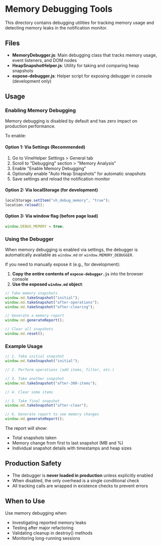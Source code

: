 # Memory Debugging Tools

This directory contains debugging utilities for tracking memory usage and detecting memory leaks in the notification monitor.

## Files

- **MemoryDebugger.js**: Main debugging class that tracks memory usage, event listeners, and DOM nodes
- **HeapSnapshotHelper.js**: Utility for taking and comparing heap snapshots
- **expose-debugger.js**: Helper script for exposing debugger in console (development only)

## Usage

### Enabling Memory Debugging

Memory debugging is disabled by default and has zero impact on production performance.

To enable:

#### Option 1: Via Settings (Recommended)

1. Go to VineHelper Settings > General tab
2. Scroll to "Debugging" section > "Memory Analysis"
3. Enable "Enable Memory Debugging"
4. Optionally enable "Auto Heap Snapshots" for automatic snapshots
5. Save settings and reload the notification monitor

#### Option 2: Via localStorage (for development)

```javascript
localStorage.setItem("vh_debug_memory", "true");
location.reload();
```

#### Option 3: Via window flag (before page load)

```javascript
window.DEBUG_MEMORY = true;
```

### Using the Debugger

When memory debugging is enabled via settings, the debugger is automatically available as `window.md` or `window.MEMORY_DEBUGGER`.

If you need to manually expose it (e.g., for development):

1. **Copy the entire contents of `expose-debugger.js`** into the browser console
2. **Use the exposed `window.md` object**:

```javascript
// Take memory snapshots
window.md.takeSnapshot("initial");
window.md.takeSnapshot("after-operations");
window.md.takeSnapshot("after-clearing");

// Generate a memory report
window.md.generateReport();

// Clear all snapshots
window.md.reset();
```

### Example Usage

```javascript
// 1. Take initial snapshot
window.md.takeSnapshot("initial");

// 2. Perform operations (add items, filter, etc.)

// 3. Take another snapshot
window.md.takeSnapshot("after-300-items");

// 4. Clear some items

// 5. Take final snapshot
window.md.takeSnapshot("after-clear");

// 6. Generate report to see memory changes
window.md.generateReport();
```

The report will show:

- Total snapshots taken
- Memory change from first to last snapshot (MB and %)
- Individual snapshot details with timestamps and heap sizes

## Production Safety

- The debugger is **never loaded in production** unless explicitly enabled
- When disabled, the only overhead is a single conditional check
- All tracking calls are wrapped in existence checks to prevent errors

## When to Use

Use memory debugging when:

- Investigating reported memory leaks
- Testing after major refactoring
- Validating cleanup in destroy() methods
- Monitoring long-running sessions
